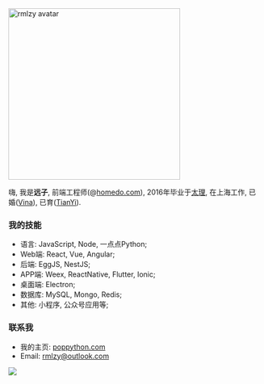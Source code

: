 <img src="https://poppython.oss-cn-beijing.aliyuncs.com/blog/avatar.jpeg" alt="rmlzy avatar" height="340px" />

嗨, 我是**远子**, 前端工程师(@[homedo.com](https://www.homedo.com/)), 2016年毕业于[太理](http://www2017.tyut.edu.cn/), 在上海工作, 已婚([Vina](https://www.poppython.com/about-vina.html)), 已育([TianYi](https://www.poppython.com/about-tian.html)).

### 我的技能
- 语言: JavaScript, Node, 一点点Python;
- Web端: React, Vue, Angular;
- 后端: EggJS, NestJS;
- APP端: Weex, ReactNative, Flutter, Ionic;
- 桌面端: Electron;
- 数据库: MySQL, Mongo, Redis;
- 其他: 小程序, 公众号应用等;

### 联系我
- 我的主页: [poppython.com](https://poppython.com/)
- Email: <a href="mailto:rmlzy@outlook.com">rmlzy@outlook.com</a>

![](https://visitor-badge.glitch.me/badge?page_id=rmlzy.rmlzy)
